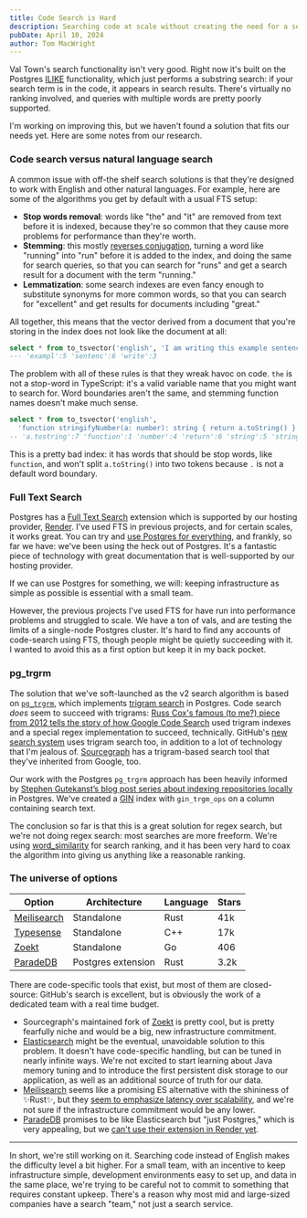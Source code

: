 ```yaml
---
title: Code Search is Hard
description: Searching code at scale without creating the need for a search team is hard
pubDate: April 10, 2024
author: Tom MacWright
---
```


Val Town's search functionality isn't very good. Right now it's built on the Postgres [ILIKE](https://www.postgresql.org/docs/current/functions-matching.html) functionality, which just performs a substring search: if your search term is in the code, it appears in search results. There's virtually no ranking involved, and queries with multiple words are pretty poorly supported.

I'm working on improving this, but we haven't found a solution that fits our needs yet. Here are some notes from our research.

### Code search versus natural language search

A common issue with off-the shelf search solutions is that they're designed to work with English and other natural languages. For example, here are some of the algorithms you get by default with a usual FTS setup:

- **Stop words removal**: words like "the" and "it" are removed from text before it is indexed, because they're so common that they cause more problems for performance than they're worth.
- **Stemming**: this mostly [reverses conjugation](https://en.wikipedia.org/wiki/Grammatical_conjugation), turning a word like "running" into "run" before it is added to the index, and doing the same for search queries, so that you can search for "runs" and get a search result for a document with the term "running."
- **Lemmatization**: some search indexes are even fancy enough to substitute synonyms for more common words, so that you can search for "excellent" and get results for documents including "great."

All together, this means that the vector derived from a document that you're storing in the index does not look like the document at all:

```sql
select * from to_tsvector('english', 'I am writing this example sentence');
--- 'exampl':5 'sentenc':6 'write':3
```

The problem with all of these rules is that they wreak havoc on code. `the` is not a stop-word in TypeScript: it's a valid variable name that you might want to search for. Word boundaries aren't the same, and stemming function names doesn't make much sense.

```sql
select * from to_tsvector('english',
  'function stringifyNumber(a: number): string { return a.toString() }');
-- 'a.tostring':7 'function':1 'number':4 'return':6 'string':5 'stringifynumb':2
```

This is a pretty bad index: it has words that should be stop words, like `function`, and won't split `a.toString()` into two tokens because `.` is not a default word boundary.

### Full Text Search

Postgres has a [Full Text Search](https://www.postgresql.org/docs/current/textsearch.html) extension which is supported by our hosting provider, [Render](https://docs.render.com/postgresql-extensions). I've used FTS in previous projects, and for certain scales, it works great. You can try and [use Postgres for everything](https://www.amazingcto.com/postgres-for-everything/), and frankly, so far we have: we've been using the heck out of Postgres. It's a fantastic piece of technology with great documentation that is well-supported by our hosting provider.

If we can use Postgres for something, we will: keeping infrastructure as simple as possible is essential with a small team.

However, the previous projects I've used FTS for have run into performance problems and struggled to scale. We have a ton of vals, and are testing the limits of a single-node Postgres cluster. It's hard to find any accounts of code-search using FTS, though people might be quietly succeeding with it. I wanted to avoid this as a first option but keep it in my back pocket.

### pg_trgrm

The solution that we've soft-launched as the v2 search algorithm is based on [`pg_trgrm`](https://www.postgresql.org/docs/current/pgtrgm.html), which implements [trigram search](https://en.wikipedia.org/wiki/Trigram_search) in Postgres. Code search _does_ seem to succeed with trigrams: [Russ Cox's famous (to me?) piece from 2012 tells the story of how Google Code Search](https://swtch.com/~rsc/regexp/regexp4.html) used trigram indexes and a special regex implementation to succeed, technically. GitHub's [new search system](https://github.blog/2023-02-06-the-technology-behind-githubs-new-code-search/) uses trigram search too, in addition to a lot of technology that I'm jealous of. [Sourcegraph](https://github.com/sourcegraph/zoekt) has a trigram-based search tool that they've inherited from Google, too.

Our work with the Postgres `pg_trgrm` approach has been heavily informed by [Stephen Gutekanst’s blog post series about indexing repositories locally](https://devlog.hexops.com/2021/postgres-regex-search-over-10000-github-repositories/) in Postgres. We've created a [GIN](https://www.postgresql.org/docs/current/gin.html) index with `gin_trgm_ops` on a column containing search text.

The conclusion so far is that this is a great solution for regex search, but we're not doing regex search: most searches are more freeform. We're using [word_similarity](https://www.postgresql.org/docs/current/pgtrgm.html#PGTRGM-FUNCS-OPS) for search ranking, and it has been very hard to coax the algorithm into giving us anything like a reasonable ranking.

### The universe of options

| Option                                        | Architecture       | Language | Stars |
| --------------------------------------------- | ------------------ | -------- | ----- |
| [Meilisearch](https://www.meilisearch.com/)   | Standalone         | Rust     | 41k   |
| [Typesense](https://typesense.org/)           | Standalone         | C++      | 17k   |
| [Zoekt](https://github.com/sourcegraph/zoekt) | Standalone         | Go       | 406   |
| [ParadeDB](https://www.paradedb.com/)         | Postgres extension | Rust     | 3.2k  |

There are code-specific tools that exist, but most of them are closed-source: GitHub's search is excellent, but is obviously the work of a dedicated team with a real time budget.

- Sourcegraph's maintained fork of [Zoekt](https://github.com/google/zoekt) is pretty cool, but is pretty fearfully niche and would be a big, new infrastructure commitment.
- [Elasticsearch](https://github.com/elastic/elasticsearch) might be the eventual, unavoidable solution to this problem. It doesn't have code-specific handling, but can be tuned in nearly infinite ways. We're not excited to start learning about Java memory tuning and to introduce the first persistent disk storage to our application, as well as an additional source of truth for our data.
- [Meilisearch](https://github.com/meilisearch/meilisearch) seems like a promising ES alternative with the shininess of ✨Rust✨, but they [seem to emphasize latency over scalability](https://blog.meilisearch.com/meilisearch-vs-elasticsearch/), and we're not sure if the infrastructure commitment would be any lower.
- [ParadeDB](https://www.paradedb.com/) promises to be like Elasticsearch but "just Postgres," which is very appealing, but we [can't use their extension in Render yet](https://docs.render.com/postgresql-extensions).

---

In short, we're still working on it. Searching code instead of English makes the difficulty level a bit higher. For a small team, with an incentive to keep infrastructure simple, development environments easy to set up, and data in the same place, we're trying to be careful not to commit to something that requires constant upkeep. There's a reason why most mid and large-sized companies have a search "team," not just a search service.
